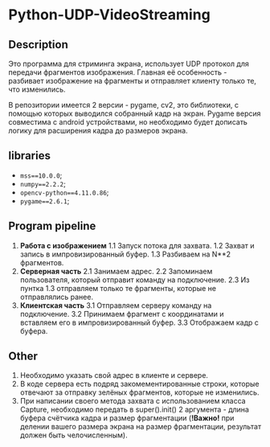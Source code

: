 # Python-UDP-VideoStreaming

## **Description**
Это программа для стриминга экрана, использует UDP протокол для передачи фрагментов изображения.
Главная её особенность - разбивает изображение на фрагменты и отправляет клиенту только те, что изменились.

В репозитории имеется 2 версии - pygame, cv2, это библиотеки, с помощью которых выводился собранный кадр на экран.
Pygame версия совместима с android устройствами, но необходимо будет дописать логику для расширения кадра до размеров экрана.

## **libraries**
* `mss==10.0.0`;
* `numpy==2.2.2`;
* `opencv-python==4.11.0.86`;
* `pygame==2.6.1`;

## **Program pipeline**

1. **Работа с изображением**
   1.1 Запуск потока для захвата.
   1.2 Захват и запись в импровизированный буфер.
   1.3 Разбиваем на N**2 фрагментов.
2. **Серверная часть**
   2.1 Занимаем адрес.
   2.2 Запоминаем пользователя, который отправит команду на подключение.
   2.3 Из пунтка 1.3 отправляем только те фрагменты, которые не отправлялись ранее.
3. **Клиентская часть**
   3.1 Отправляем серверу команду на подключение.
   3.2 Принимаем фрагмент с координатами и вставляем его в импровизированный буфер.
   3.3 Отображаем кадр с буфера.

 ## **Other**
 1. Необходимо указать свой адрес в клиенте и сервере.
 2. В коде сервера есть подряд закомементированные строки, которые отвечают за отправку зелёных фрагментов, которые не изменились.
 3. При написании своего метода захвата с использованием класса Capture, необходимо передать в super().init() 2 аргумента - длина буфера счётчика кадра и размер фрагментации (**!Важно!** при делении вашего размера экрана на размер фрагментации, результат должен быть челочисленным).

